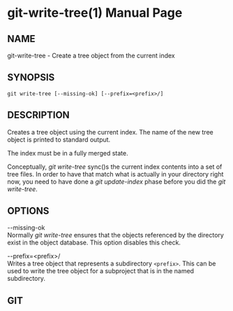 git-write-tree(1) Manual Page
=============================

NAME
----

git-write-tree - Create a tree object from the current index

SYNOPSIS
--------

    git write-tree [--missing-ok] [--prefix=<prefix>/]

DESCRIPTION
-----------

Creates a tree object using the current index. The name of the new tree object is printed to standard output.

The index must be in a fully merged state.

Conceptually, *git write-tree* sync()s the current index contents into a set of tree files. In order to have that match what is actually in your directory right now, you need to have done a *git update-index* phase before you did the *git write-tree*.

OPTIONS
-------

--missing-ok  
Normally *git write-tree* ensures that the objects referenced by the directory exist in the object database. This option disables this check.

--prefix=&lt;prefix&gt;/  
Writes a tree object that represents a subdirectory `<prefix>`. This can be used to write the tree object for a subproject that is in the named subdirectory.

GIT
---
